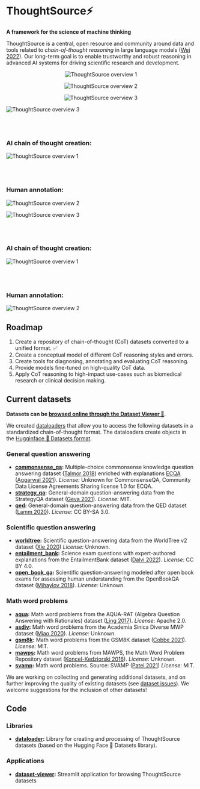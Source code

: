 # ThoughtSource⚡
__A framework for the science of machine thinking__

ThoughtSource is a central, open resource and community around data and tools related to _chain-of-thought reasoning_ in large language models ([Wei 2022](https://arxiv.org/abs/2201.11903)). Our long-term goal is to enable trustworthy and robust reasoning in advanced AI systems for driving scientific research and development.

<p align="center">
  <img alt="ThoughtSource overview 1" src="./resources/images/thoughtsource-overview-1.svg">
</p>
<p align="center">
  <img alt="ThoughtSource overview 2" src="./resources/images/thoughtsource-overview-2.svg">
</p>
<p align="center">
  <img alt="ThoughtSource overview 3" src="./resources/images/thoughtsource-overview-3.svg">
</p>

![ThoughtSource overview 3](/resources/images/thoughtsource-overview-3-small.png)

<br/><br/>

### __AI chain of thought creation:__

![ThoughtSource overview 1](/resources/images/thoughtsource-overview-1-small.png)

<br/><br/>

### __Human annotation:__
![ThoughtSource overview 2](/resources/images/thoughtsource-overview-2-small.png)


![ThoughtSource overview 3](/resources/images/thoughtsource-overview-3-small.png)

<br/><br/>

### __AI chain of thought creation:__

![ThoughtSource overview 1](/resources/images/thoughtsource-overview-1-small.png)

<br/><br/>

### __Human annotation:__
![ThoughtSource overview 2](/resources/images/thoughtsource-overview-2-small.png)


## Roadmap

1. Create a repository of chain-of-thought (CoT) datasets converted to a unified format. ✅
2. Create a conceptual model of different CoT reasoning styles and errors.
3. Create tools for diagnosing, annotating and evaluating CoT reasoning.
4. Provide models fine-tuned on high-quality CoT data.
4. Apply CoT reasoning to high-impact use-cases such as biomedical research or clinical decision making.

## Current datasets
__Datasets can be [browsed online through the Dataset Viewer 🔎](http://thought.samwald.info/)__. 
 
 We created [dataloaders](./libs/dataloader/) that allow you to access the following datasets in a standardized chain-of-thought format. The dataloaders create objects in the [Hugginface 🤗 Datasets format](https://huggingface.co/docs/datasets/index).


### General question answering
* __[commonsense_qa](https://www.tau-nlp.sites.tau.ac.il/commonsenseqa):__ Multiple-choice commonsense knowledge question answering dataset ([Talmor 2018](https://arxiv.org/abs/1811.00937)) enriched with explanations [ECQA](https://github.com/dair-iitd/ECQA-Dataset) ([Aggarwal 2021](https://aclanthology.org/2021.acl-long.238/)). _License:_ Unknown for CommonsenseQA, Community Data License Agreements Sharing license 1.0 for ECQA.
* __[strategy_qa](https://allenai.org/data/strategyqa):__ General-domain question-answering data from the StrategyQA dataset ([Geva 2021](https://direct.mit.edu/tacl/article/doi/10.1162/tacl_a_00370/100680/Did-Aristotle-Use-a-Laptop-A-Question-Answering)). _License:_ MIT.
* __[qed](https://github.com/google-research-datasets/QED):__ General-domain question-answering data from the QED dataset ([Lamm 2020](https://arxiv.org/abs/2009.06354)). _License:_ CC BY-SA 3.0.

### Scientific question answering
* __[worldtree](http://cognitiveai.org/explanationbank/):__ Scientific question-answering data from the WorldTree v2 dataset ([Xie 2020](https://aclanthology.org/2020.lrec-1.671/)) _License:_ Unknown.
* __[entailment_bank](https://allenai.org/data/entailmentbank):__ Science exam questions with expert-authored explanations from the EntailmentBank dataset ([Dalvi 2022](https://arxiv.org/pdf/2104.08661.pdf)). _License:_ CC BY 4.0.
* __[open_book_qa](https://allenai.org/data/open-book-qa):__ Scientific question-answering modeled after open book exams for assessing human understanding from the OpenBookQA dataset ([Mihaylov 2018](https://aclanthology.org/D18-1260.pdf)). _License:_ Unknown.

### Math word problems
* __[aqua](https://github.com/deepmind/AQuA):__ Math word problems from the AQUA-RAT (Algebra Question Answering with Rationales) dataset ([Ling 2017](https://arxiv.org/pdf/1705.04146.pdf)). _License:_ Apache 2.0.
* __[asdiv](https://github.com/chaochun/nlu-asdiv-dataset):__ Math word problems from the Academia Sinica Diverse MWP dataset ([Miao 2020](https://aclanthology.org/2020.acl-main.92/)). _License:_ Unknown.
* __[gsm8k](https://github.com/openai/grade-school-math):__  Math word problems from the GSM8K dataset ([Cobbe 2021](https://arxiv.org/abs/2110.14168)). _License:_ MIT.
* __[mawps](https://github.com/sroy9/mawps):__ Math word problems from MAWPS, the Math Word Problem Repository dataset ([Koncel-Kedziorski 2016](https://aclanthology.org/N16-1136.pdf)). _License:_ Unknown.
* __[svamp](https://github.com/arkilpatel/SVAMP):__ Math word problems. Source: SVAMP ([Patel 2021](https://aclanthology.org/2021.naacl-main.168/)) _License:_ MIT.


We are working on collecting and generating additional datasets, and on further improving the quality of existing datasets (see [dataset issues](https://github.com/OpenBioLink/ThoughtSource/issues?q=is%3Aissue+label%3Adataset)). We welcome suggestions for the inclusion of other datasets!

## Code
### Libraries

* __[dataloader](./libs/dataloader/):__ Library for creating and processing of ThoughtSource datasets (based on the Hugging Face 🤗 Datasets library).

### Applications

* __[dataset-viewer](./apps/dataset-viewer/):__ Streamlit application for browsing ThoughtSource datasets




